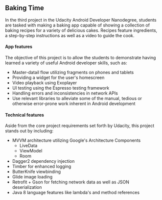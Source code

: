 ## Baking Time

In the third project in the Udacity Android Developer Nanodegree, students are tasked with making a
baking app capable of showing a collection of baking recipes for a variety of delicious cakes. Recipes
feature ingredients, a step-by-step instructions as well as a video to guide the cook.

#### App features

The objective of this project is to allow the students to demonstrate having learned a variety of
useful Android developer skills, such as:

- Master-datail flow utilizing fragments on phones and tablets
- Providing a widget for the user's homescreen 
- Video playback using Exoplayer
- UI testing using the Espresso testing framework
- Handling errors and inconsistencies in network APIs
- Use relevant libraries to alleviate some of the manual, tedious or otherwise error-prone work
inherent in Android development  

#### Technical features

Aside from the core project requirements set forth by Udacity, this project stands out by including:

- MVVM architecture utilizing Google's Architecture Components
  - LiveData
  - ViewModel
  - Room
- Dagger2 dependency injection
- Timber for enhanced logging
- ButterKnife viewbinding
- Glide image loading
- Retrofit + Gson for fetching network data as well as JSON deserialization
- Java 8 language features like lambda's and method references 